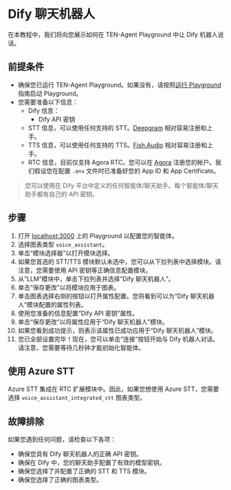 # Dify 聊天机器人

在本教程中，我们将向您展示如何在 TEN-Agent Playground 中让 Dify 机器人说话。

## 前提条件

- 确保您已运行 TEN-Agent Playground。如果没有，请按照[运行 Playground](https://doc.theten.ai/ten-agent/getting_started) 指南启动 Playground。
- 您需要准备以下信息：
  - Dify 信息：
    - Dify API 密钥
  - STT 信息，可以使用任何支持的 STT。[Deepgram](https://deepgram.com/) 相对容易注册和上手。
  - TTS 信息，可以使用任何支持的 TTS。[Fish.Audio](https://fish.audio/) 相对容易注册和上手。
  - RTC 信息，目前仅支持 Agora RTC。您可以在 [Agora](https://www.agora.io/) 注册您的帐户。我们假设您在配置 `.env` 文件时已准备好您的 App ID 和 App Certificate。

> 您可以使用在 Dify 平台中定义的任何智能体/聊天助手。每个智能体/聊天助手都有自己的 API 密钥。

## 步骤

1. 打开 [localhost:3000](http://localhost:3000) 上的 Playground 以配置您的智能体。
2. 选择图表类型 `voice_assistant`。
3. 单击“模块选择器”以打开模块选择。
4. 如果您首选的 STT/TTS 模块默认未选中，您可以从下拉列表中选择模块。请注意，您需要使用 API 密钥等正确信息配置模块。
5. 从“LLM”模块中，单击下拉列表并选择“Dify 聊天机器人”。
6. 单击“保存更改”以将模块应用于图表。
7. 单击图表选择右侧的按钮以打开属性配置。您将看到可以为“Dify 聊天机器人”模块配置的属性列表。
8. 使用您准备的信息配置“Dify API 密钥”属性。
9. 单击“保存更改”以将属性应用于“Dify 聊天机器人”模块。
10. 如果您看到成功提示，则表示该属性已成功应用于“Dify 聊天机器人”模块。
11. 您已全部设置完毕！现在，您可以单击“连接”按钮开始与 Dify 机器人对话。请注意，您需要等待几秒钟才能初始化智能体。

## 使用 Azure STT

Azure STT 集成在 RTC 扩展模块中。因此，如果您想使用 Azure STT，您需要选择 `voice_assistant_integrated_stt` 图表类型。

## 故障排除

如果您遇到任何问题，请检查以下各项：

- 确保您具有 Dify 聊天机器人的正确 API 密钥。
- 确保在 Dify 中，您的聊天助手配置了有效的模型密钥。
- 确保您选择了并配置了正确的 STT 和 TTS 模块。
- 确保您选择了正确的图表类型。
